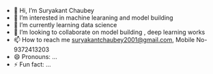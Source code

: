 - 👋 Hi, I’m Suryakant Chaubey
- 👀 I’m interested in machine learaning and model building
- 🌱 I’m currently learning data science 
- 💞️ I’m looking to collaborate on model building , deep learning works 
- 📫 How to reach me suryakantchaubey2001@gmail.com, Mobile No-9372413203
- 😄 Pronouns: ...
- ⚡ Fun fact: ...

<!---
SKC9372/SKC9372 is a ✨ special ✨ repository because its `README.md` (this file) appears on your GitHub profile.
You can click the Preview link to take a look at your changes.
--->
